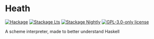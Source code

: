 # Heath

[![Hackage](https://img.shields.io/hackage/v/Heath.svg?logo=haskell)](https://hackage.haskell.org/package/Heath)
[![Stackage Lts](http://stackage.org/package/Heath/badge/lts)](http://stackage.org/lts/package/Heath)
[![Stackage Nightly](http://stackage.org/package/Heath/badge/nightly)](http://stackage.org/nightly/package/Heath)
[![GPL-3.0-only license](https://img.shields.io/badge/license-GPL--3.0--only-blue.svg)](LICENSE)

A scheme interpreter, made to better understand Haskell
